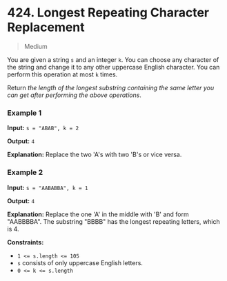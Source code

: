 # 424. Longest Repeating Character Replacement

> Medium


You are given a string `s` and an integer `k`. You can choose any character of the string and change it to any other uppercase English character. You can perform this operation at most `k` times.

Return _the length of the longest substring containing the same letter you can get after performing the above operations_.

### Example 1

**Input:** `s = "ABAB", k = 2`

**Output:** `4`

**Explanation:** Replace the two 'A's with two 'B's or vice versa.

### Example 2

**Input:** `s = "AABABBA", k = 1`

**Output:** `4`

**Explanation:** Replace the one 'A' in the middle with 'B' and form "AABBBBA".
The substring "BBBB" has the longest repeating letters, which is 4.

**Constraints:**

-   `1 <= s.length <= 105`
-   `s` consists of only uppercase English letters.
-   `0 <= k <= s.length`
